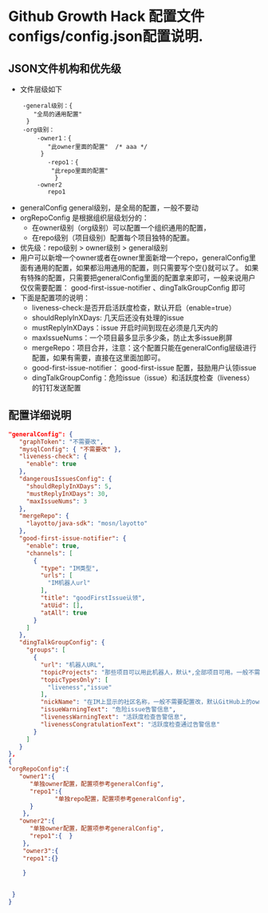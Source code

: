 # Github Growth Hack 配置文件configs/config.json配置说明.

## JSON文件机构和优先级

- 文件层级如下
``` 
    -general级别：{
       "全局的通用配置"
     }
    -org级别：
        -owner1：{
           "此owner里面的配置"  /* aaa */
         }
           -repo1：{
            "此repo里面的配置"
             }
        -owner2
           repo1
 ``` 
- generalConfig general级别，是全局的配置，一般不要动
- orgRepoConfig 是根据组织层级划分的：
    - 在owner级别（org级别）可以配置一个组织通用的配置，
    - 在repo级别（项目级别）配置每个项目独特的配置。
- 优先级：repo级别 > owner级别  > general级别
- 用户可以新增一个owner或者在owner里面新增一个repo，generalConfig里面有通用的配置，如果都沿用通用的配置，则只需要写个空{}就可以了。
  如果有特殊的配置，只需要把generalConfig里面的配置拿来即可，一般来说用户仅仅需要配置：
  good-first-issue-notifier 、dingTalkGroupConfig 即可
- 下面是配置项的说明：
   -   liveness-check:是否开启活跃度检查，默认开启（enable=true）
   -   shouldReplyInXDays: 几天后还没有处理的issue
   -   mustReplyInXDays：issue 开启时间到现在必须是几天内的
   -   maxIssueNums：一个项目最多显示多少条，防止太多issue刷屏
   -   mergeRepo：项目合并，注意：这个配置只能在generalConfig层级进行配置，如果有需要，直接在这里面加即可。
   -   good-first-issue-notifier： good-first-issue 配置，鼓励用户认领issue
   -   dingTalkGroupConfig：危险issue（issue）和活跃度检查（liveness）的钉钉发送配置

## 配置详细说明
 ``` json
"generalConfig": {
    "graphToken": "不需要改",
    "mysqlConfig": { "不需要改" },
    "liveness-check": {
      "enable": true 
    },
    "dangerousIssuesConfig": {
      "shouldReplyInXDays": 5,  
      "mustReplyInXDays": 30,  
      "maxIssueNums": 3     
    },
    "mergeRepo": {
      "layotto/java-sdk": "mosn/layotto"   
    },
    "good-first-issue-notifier": {
      "enable": true, 
      "channels": [  
        {
          "type": "IM类型", 
          "urls": [
            "IM机器人url" 
          ],
          "title": "goodFirstIssue认领",
          "atUid": [],  
          "atAll": true
        }
      ]
    },
    "dingTalkGroupConfig": {
      "groups": [
        {
          "url": "机器人URL", 
          "topicProjects": "那些项目可以用此机器人，默认*,全部项目可用。一般不需要改",  
          "topicTypesOnly": [  
            "liveness","issue"
          ],
          "nickName": "在IM上显示的社区名称，一般不需要配置改，默认GitHub上的owner", 
          "issueWarningText": "危险issue告警信息",
          "livenessWarningText": "活跃度检查告警信息",    
          "livenessCongratulationText": "活跃度检查通过告警信息"  
        }
      ]
    }
},
{
 "orgRepoConfig":{
    "owner1":{
       "单独owner配置，配置项参考generalConfig",
       "repo1":{
              "单独repo配置，配置项参考generalConfig",
       }
     },
    "owner2":{
       "单独owner配置，配置项参考generalConfig",
       "repo1":{  }  
     },
     "owner3":{
     "repo1":{} 
     
     }
 
 
  }
}
 ``` 
